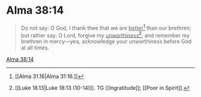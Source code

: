 # Alma 38:14

> Do not say: O God, I thank thee that we are <u>better</u>[^a] than our brethren; but rather say: O Lord, forgive my <u>unworthiness</u>[^b], and remember my brethren in mercy—yea, acknowledge your unworthiness before God at all times.

[Alma 38:14](https://www.churchofjesuschrist.org/study/scriptures/bofm/alma/38?lang=eng&id=p14#p14)


[^a]: [[Alma 31.16|Alma 31:16.]]
[^b]: [[Luke 18.13|Luke 18:13 (10-14)]]. TG [[Ingratitude]]; [[Poor in Spirit]].
